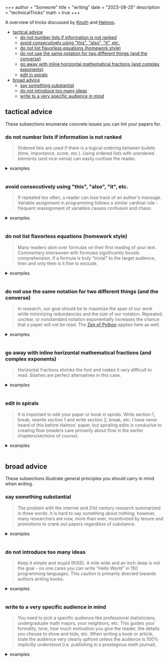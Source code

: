 +++
author = "Someone"
title = "writing"
date = "2023-08-25"
description = "technicalTricks"
math = true
+++

A overview of tricks discussed by [Knuth](https://jmlr.csail.mit.edu/reviewing-papers/knuth_mathematical_writing.pdf) and [Halmos](https://faculty.washington.edu/heagerty/Courses/b572/public/HalmosHowToWrite.pdf). 
<!--more-->

- [tactical advice](#tactical-advice)
  - [do not number lists if information is not ranked](#do-not-number-lists-if-information-is-not-ranked)
  - [avoid consecutively using "this", "also", "it", etc.](#avoid-consecutively-using-this-also-it-etc)
  - [do not list flavorless equations (homework style)](#do-not-list-flavorless-equations-homework-style)
  - [do not use the same notation for two different things (and the converse)](#do-not-use-the-same-notation-for-two-different-things-and-the-converse)
  - [go away with inline horizontal mathematical fractions (and complex exponents)](#go-away-with-inline-horizontal-mathematical-fractions-and-complex-exponents)
  - [edit in spirals](#edit-in-spirals)
- [broad advice](#broad-advice)
  - [say something substantial](#say-something-substantial)
  - [do not introduce too many ideas](#do-not-introduce-too-many-ideas)
  - [write to a very specific audience in mind](#write-to-a-very-specific-audience-in-mind)

## tactical advice

These subsections enumerate concrete issues you can lint your papers for.

### do not number lists if information is not ranked

> Ordered lists are used if there is a logical ordering between bullets (time, importance, score, etc.). Using ordered lists with unordered elements (and vice-versa) can easily confuse the reader.

<details>
<summary> examples </summary>

**good**:

Hypothesis Testing consists of the following steps:
1. State the null and alternative hypothesis 
2. Collect data (by means of an experiment or by observation)
3. Determine an appropriate test statistic / test based on step 1 & 2
4. Compute the test statistic and p-value 

Here are some tricks for mathematical writing:
+ Separate distinct formulas by words
+ Do not start a sentence with symbols
+ Do not use logical symbols like $\forall, \exists, \therefore$ unless you're working in logic - replace with the corresponding English words "for all", "there exists", "therefore"

**bad**:

Hypothesis Testing consists of the following:
- State the null and alternative hypothesis 
- Collect data (by means of an experiment or by observation)
- Determine an appropriate test statistic / test based on the first and second part
- Compute the test statistic and p-value 

Here are some tricks for mathematical writing:
1. Separate distinct formulas by words
2. Do not start a sentence with symbols
3. Do not use logical symbols like $\forall, \exists, \therefore$ unless you're working in logic - replace with the corresponding English words "for all", "there exists", "therefore"
</details>
<br>

### avoid consecutively using "this", "also", "it", etc.

> If repeated too often, a reader can lose track of an author's message. Variable assignment in programming follows a similar cardinal rule - frequent reassignment of variables causes confusion and chaos.

<details>
<summary> examples </summary>

**good**:

The sum of deleted intervals in the Cantor set is geometrically decaying,

$$ \sum\limits_{i=0}^\infty \frac{1}{3}\left(\frac{2}{3}\right)^i = \frac{1/3}{1-2/3} = 1.$$

As this sums to one, the Cantor set must have measure zero.

**bad**:

This forms a geometrically decaying series and its sum is given below

$$ \sum\limits_{i=0}^\infty \frac{1}{3}\left(\frac{2}{3}\right)^i = \frac{1/3}{1-2/3} = 1.$$

This shows that this set has measure zero.

</details>
<br>

### do not list flavorless equations (homework style)

> Many readers skim over formulas on their first reading of your text. Commentary interwoven with formulas significantly boosts comprehension. If a formula is truly "trivial" to the target audience, then and only then is it fine to exclude.

<details>
<summary> examples </summary>

**good**:

We can solve this problem by counting. Before painting the exterior of the cube black, there are

- $(n-2)^3$ cubes with zero faces showing
- $6(n-2)^2$ cubes with one face showing
- $4n(n-2)$ cubes with two faces showing
- $8\mathbb{I} \\\{n\geq 2\\\}$ cubes with three faces showing

Each of these $1\times 1\times 1$ sets of cubes can rotate while preserving the exterior color of the $n\times n\times n$ cube:

- If three faces are showing, 3 rotations are possible
- If two faces are showing, 2 rotations are possible
- If one face is showing, 4 rotations are possible
- If no faces are showing, 24 rotations are possible

In general, $n^3$ cubes can be placed in $n^3$ bins with $24$ rotations per cube giving us $24^{n^3}n^3!$ combinations. Thus, we obtain the probability that the exterior color is preserved:

$$\frac{24^{(n-2)^3}(n-2)^3!\times 4^{6(n-2)^2}\left(6(n-2)^2\right)!\times 2^{4n(n-2)}\left(4n(n-2)\right)!\times 3^{8\mathbb{I}\{n\geq 2\}}(8\mathbb{I}\{n\geq 2\})!}{24^{n^3}n^3!}$$

**bad**:

By counting, we obtain the desired probability:

$$ \frac{24^{(n-2)^3}(n-2)^3!\times 4^{6(n-2)^2}\left(6(n-2)^2\right)!\times 2^{4n(n-2)}\left(4n(n-2)\right)!\times 3^{8\mathbb{I}\{n\geq 2\}}(8\mathbb{I}\{n\geq 2\})!}{24^{n^3}n^3!} $$

</details>
<br>

### do not use the same notation for two different things (and the converse)

> In research, our goal should be to maximize the span of our work while minimizing redundancies and the size of our notation. Repeated, unclear, or nonstandard notation exponentially increases the chance that a paper will not be read. The [Zen of Python](https://peps.python.org/pep-0020/) applies here as well.

<details>
<summary> examples </summary>

**good**:

- $\ln(\ln(n))\cdot \left(\sum\limits_{i=1}^n \binom{n}{i}x^i\right)\cdot \left(\sum\limits_{j=1}^n  jx^j\right)$
- $\sum\limits_{i=1}^{\lfloor m/2\rfloor} \sum\limits_{j=2i}^{m} \prod\limits_{k=0}^{i-1} \binom{m-2k}{2} j^{m-2}$

**bad**:

- $\log\left(\log(n)\times i\times j\times k\right)\cdot \left(\sum\limits_{i=1}^n \binom{n}{i}x^i\right)\cdot \left( x^2 + 2x^2 + \cdots nx^n \right)$
  - $\log$ here has what base ($2$, $e$, etc.)?
  - Does $\times$ refer to the cross product and multiplication here? 
  - Does $i$ refer to the standard basis vector $(1,0,0)$ and/or a natural number under the summation?
  - The above also misses consistency by using sigma notation as well as an expanded out summation.

</details>
<br>

### go away with inline horizontal mathematical fractions (and complex exponents)

> Horizontal fractions shrinks the font and makes it very difficult to read. Slashes are perfect alternatives in this case.

<details>
<summary> examples </summary>

**good**: 

- $(1-x)/(1+\cos(x))$ is a perfect counterexample to this statement.
- This kernel, $\exp(-|x-\mu|^3)$, belongs to the exponential power distributions.

**bad**: 

- $\frac{1-x}{1+\cos(x)}$ is a perfect counterexample to this statement.
- This kernel, $e^{-|x-\mu|^3}$, belongs to the exponential power distributions.

</details>
<br>

### edit in spirals

> It is important to edit your paper or book in spirals. Write section 1, break, rewrite section 1 and write section 2, break, etc. I have never heard of this before Halmos' paper, but spiraling edits is conducive to creating flow (readers care primarily about flow in the earlier chapters/sections of course).

<details>
<summary> examples </summary>

- In each spiral, rewrite and do NOT break out your red pen and start editing! Editing occurs right before you hand it off to colleagues/journals for submission and right after their feedback.
- Halmos recommends that in each NEW section, you write your heart out and violate all the principles outlined here. Just write and write until you cannot, but make sure you end the day on a good note to kickstart the engine for tomorrow.
- Halmos explains this strategy [here](https://faculty.washington.edu/heagerty/Courses/b572/public/HalmosHowToWrite.pdf) on page 9/30.

</details>
<br>

## broad advice
These subsections illustrate general principles you should carry in mind when writing.

### say something substantial

> The problem with the internet and 21st century research summarized in three words. It is hard to say something about nothing; however, many researchers are now, more than ever, incentivized by tenure and promotions to crank out papers regardless of substance.
<details>
<summary> examples </summary>

**good**:

- [An Introduction to Probability Theory and Its Applications](https://archive.org/details/dli.ernet.5666/page/n13/mode/2up) by William Feller is my personal favorite mathematics book. It's unbelievably substantive and well-written and I highly recommend for anyone interested in probability.
- [Theory of Statistical Estimation](https://digital.library.adelaide.edu.au/dspace/bitstream/2440/15207/1/85.pdf) by Ronald Fisher is a beautifully written exposition on classical statistics (consistency, sufficiency, etc.). To be honest, most modern day statistics books just copy paste what he writes here.
- [The Extent and Consequences of P-Hacking in Science](https://journals.plos.org/plosbiology/article?id=10.1371/journal.pbio.1002106&) is a surprisingly great read on p-hacking in the sciences. There is a clear message the authors set out to achieve. 

**bad**:

AI is so bloated - the field is becoming an empirical mess. Here are just two examples violating this principle.
- [Deep Learning for COVID-19](https://ieeexplore.ieee.org/stamp/stamp.jsp?tp=&arnumber=9136710) is an example paper that just rambles on and on for 20 pages with nothing novel to say.
- [TA-GATES](https://proceedings.neurips.cc/paper_files/paper/2022/file/d0ac28b79816b51124fcc804b2496a36-Paper-Conference.pdf) describes an encoding scheme for neural architectures. I'm so tired of reading empirical papers like this that just throw schemes on the wall and name them in an attempt to satisfy their university's publishing requirements. This doesn't necessarily violate the principle of having something to say, but concisely saying it.

</details>
<br>

### do not introduce too many ideas

> Keep it simple and stupid (KISS). A mile wide and an inch deep is not the goal - no one cares you can write "Hello World" in 150 programming languages. This caution is primarily directed towards authors writing books.

<details>
<summary> examples </summary>

**good**:

- [An Introduction to Probability Theory and Its Applications](https://archive.org/details/dli.ernet.5666/page/n13/mode/2up) by William Feller is also amazing in this regard. He glides and links many disparate (at the time the book was published) ideas into one unifying theory full of lucid examples and exercises.
- [Ron Rivest's](https://dl.acm.org/doi/pdf/10.1145/359997.360000) discussion on self-organizing search heuristics has a very clear linear flow without spontaneous ideas floating around.

**bad**:

- [Elements of Statistical Learning Theory](https://link.springer.com/book/10.1007/978-0-387-84858-7) or ESL by Hastie, Tibshirani, and Friedman is a mess to be honest. Albeit a controversial choice, ESL introduces too many surface level ideas without any substance. It cannot even serve as an encyclopedia for researchers because it misses a zillion ideas introduced since then.

</details>
<br>

### write to a very specific audience in mind

> You need to pick a specific audience like professional statisticians, undergraduate math majors, your neighbors, etc. This guides your formality, tone, how much motivation you give the reader, the details you choose to show and hide, etc. When writing a book or article, state the audience very clearly upfront unless the audience is 100% implicitly understood (i.e. publishing in a prestegious math journal).

<details>
<summary> examples </summary>

**good**:

- [Donald Knuth's](https://www.taylorfrancis.com/books/mono/10.1201/9781315139470/classification-regression-trees-leo-breiman) "The Art of Computer Programming" series is a phenomenal exposition for beginning graduate or junior students studying math and/or computer science. 
- [An Introduction to Probability Theory and Its Applications](https://archive.org/details/dli.ernet.5666/page/n13/mode/2up) by William Feller - he writes "... [I hope that this book] will continue to find readers who read it merely for enjoyment and enlightment". When a author writes a line like this, you know they are writing from their heart and the book is bound to be a blast. Furthermore, Feller like Knuth, had a sea of useful critics like Doob, Donsker, and Chung to help him shape the book into what it now is. The moral of these two stories is that you follow this process until you reach 3. successfully or death (whichever comes first):

1. Find a target and a good crowd of experts that know this target
2. Shoot 
3. In the unlikely chance you hit your target, terminate the algorithm.
4. Otherwise, listen to expert advice. Get set up again and go back to 1 or 2.

**bad**:

- [Walter Rudin's](https://maa.org/press/maa-reviews/principles-of-mathematical-analysis) "Principles of Mathematical Analysis" is a great book and a rite of passage for most math students; however, its audience needs to be more concretely laid out. A student should have taken a proofs course and probably a set theory or point-set topology course prior to partaking in this adventure. The book is a good example of setting a target but hitting something else.
- [Aminian and Xu's](https://www.amazon.com/Machine-Learning-System-Design-Interview/dp/1736049127) "Machine Learning System Design Interview" is a horrible read. It's surface level architecture notes NOT useful for engineers interested in senior architect roles. 

</details>
<br>
